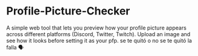 # Profile-Picture-Checker
A simple web tool that lets you preview how your profile picture appears across different platforms (Discord, Twitter, Twitch). Upload an image and see how it looks before setting it as your pfp.
se te quitó o no se te quitó la falla 🗣
